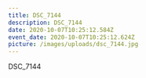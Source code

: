 ```yaml
---
title: DSC_7144
description: DSC_7144
date: 2020-10-07T10:25:12.584Z
event_date: 2020-10-07T10:25:12.624Z
picture: /images/uploads/dsc_7144.jpg
---
```

DSC_7144